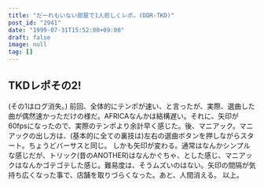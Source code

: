 ```yaml
---
title: "だーれもいない部屋で1人悲しくレポ。(DDR-TKD)"
post_id: "2941"
date: "1999-07-31T15:52:00+09:00"
draft: false
image: null
tag: []
---
```



## TKDレポその2!
(その1はログ消失。) 前回、全体的にテンポが速い、と言ったが、実際、選曲した曲が偶然速かっただけの様だ。AFRICAなんかは結構遅い。それに、矢印が60fpsになったので、実際のテンポより余計早く感じた。後、マニアック。マニアックの出し方は、(基本的に全ての裏技は)左右の選曲ボタンを押しながらスタート。ちょうどバーサスと同じ。  しかも矢印が変わる。通常はなんかシンプルな感じだが、トリック(昔のANOTHER)はなんかぐちゃ、とした感じ、マニアックはなんかゴテゴテした感じ。難易度は、そうムズいのはない。矢印の間隔が気持ち広くなった事で、店舗を取りづらくなった。あと、人間消える。 以上。
